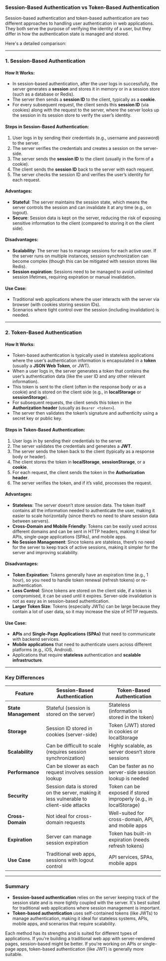 ### **Session-Based Authentication vs Token-Based Authentication**

Session-based authentication and token-based authentication are two different approaches to handling user authentication in web applications. They both serve the purpose of verifying the identity of a user, but they differ in how the authentication state is managed and stored.

Here's a detailed comparison:

---

### **1. Session-Based Authentication**

#### **How It Works:**
- In session-based authentication, after the user logs in successfully, the server generates a **session** and stores it in memory or in a session store (such as a database or Redis).
- The server then sends a **session ID** to the client, typically as a **cookie**.
- For every subsequent request, the client sends this **session ID** (via cookies) along with the request to the server, where the server looks up the session in its session store to verify the user’s identity.

#### **Steps in Session-Based Authentication:**
1. User logs in by sending their credentials (e.g., username and password) to the server.
2. The server verifies the credentials and creates a session on the server-side.
3. The server sends the **session ID** to the client (usually in the form of a cookie).
4. The client sends the **session ID** back to the server with each request.
5. The server checks the session ID and verifies the user’s identity for each request.

#### **Advantages:**
- **Stateful**: The server maintains the session state, which means the server controls the session and can invalidate it at any time (e.g., on logout).
- **Secure**: Session data is kept on the server, reducing the risk of exposing sensitive information to the client (compared to storing it on the client side).

#### **Disadvantages:**
- **Scalability**: The server has to manage sessions for each active user. If the server runs on multiple instances, session synchronization can become complex (though this can be mitigated with session stores like Redis).
- **Session expiration**: Sessions need to be managed to avoid unlimited session lifetimes, requiring expiration or manual invalidation.

#### **Use Case**:
- Traditional web applications where the user interacts with the server via browser (with cookies storing session IDs).
- Scenarios where tight control over the session (including invalidation) is needed.

---

### **2. Token-Based Authentication**

#### **How It Works:**
- Token-based authentication is typically used in stateless applications where the user’s authentication information is encapsulated in a **token** (usually a **JSON Web Token**, or JWT).
- When a user logs in, the server generates a token that contains the user’s authentication data (like the user ID and any other relevant information).
- This token is sent to the client (often in the response body or as a cookie) and is stored on the client side (e.g., in **localStorage** or **sessionStorage**).
- For subsequent requests, the client sends this token in the **Authorization header** (usually as `Bearer <token>`).
- The server then validates the token’s signature and authenticity using a secret key or public key.

#### **Steps in Token-Based Authentication:**
1. User logs in by sending their credentials to the server.
2. The server validates the credentials and generates a **JWT**.
3. The server sends the token back to the client (typically as a response body or header).
4. The client stores the token in **localStorage**, **sessionStorage**, or a **cookie**.
5. For each request, the client sends the token in the **Authorization header**.
6. The server verifies the token, and if it’s valid, processes the request.

#### **Advantages:**
- **Stateless**: The server doesn’t store session data. The token itself contains all the information needed to authenticate the user, making it easier to scale horizontally (since there’s no need to share session data between servers).
- **Cross-Domain and Mobile Friendly**: Tokens can be easily used across different domains and can be sent in HTTP headers, making it ideal for APIs, single-page applications (SPAs), and mobile apps.
- **No Session Management**: Since tokens are stateless, there’s no need for the server to keep track of active sessions, making it simpler for the server and improving scalability.

#### **Disadvantages:**
- **Token Expiration**: Tokens generally have an expiration time (e.g., 1 hour), so you need to handle token renewal (refresh tokens) or re-authentication.
- **Less Control**: Since tokens are stored on the client side, if a token is compromised, it can be used until it expires. Server-side invalidation is not as easy as in session-based authentication.
- **Larger Token Size**: Tokens (especially JWTs) can be large because they contain a lot of user data, so it may increase the size of HTTP requests.

#### **Use Case**:
- **APIs** and **Single-Page Applications (SPAs)** that need to communicate with backend services.
- **Mobile applications** that need to authenticate users across different platforms (e.g., iOS, Android).
- Applications that require **stateless** authentication and **scalable infrastructure**.

---

### **Key Differences**

| Feature                         | **Session-Based Authentication**              | **Token-Based Authentication**                 |
|----------------------------------|-----------------------------------------------|------------------------------------------------|
| **State Management**             | Stateful (session is stored on the server)    | Stateless (information is stored in the token) |
| **Storage**                      | Session ID stored in cookies (server-side)    | Token (JWT) stored in cookies or localStorage  |
| **Scalability**                  | Can be difficult to scale (requires session synchronization) | Highly scalable, as server doesn’t store sessions |
| **Performance**                  | Can be slower as each request involves session lookup | Can be faster as no server-side session lookup is needed |
| **Security**                     | Session data is stored on the server, making it less vulnerable to client-side attacks | Token can be exposed if stored improperly (e.g., in localStorage) |
| **Cross-Domain**                 | Not ideal for cross-domain requests           | Well-suited for cross-domain, API, and mobile apps |
| **Expiration**                   | Server can manage session expiration          | Token has built-in expiration (needs refresh tokens) |
| **Use Case**                     | Traditional web apps, sessions with logout control | API services, SPAs, mobile apps |

---

### **Summary**
- **Session-based authentication** relies on the server keeping track of the session state and is more tightly coupled with the server. It's best suited for traditional web applications where session management is important.
- **Token-based authentication** uses self-contained tokens (like JWTs) to manage authentication, making it ideal for stateless systems, APIs, mobile apps, and scenarios that require scalability.

Each method has its strengths and is suited for different types of applications. If you're building a traditional web app with server-rendered pages, session-based might be better. If you're working on APIs or single-page apps, token-based authentication (like JWT) is generally more suitable.